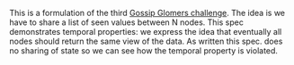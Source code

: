 This is a formulation of the third [Gossip Glomers challenge](https://fly.io/dist-sys/3a/). The idea is we have to share a list of seen values between N nodes. This spec demonstrates temporal properties: we express the idea that eventually all nodes should return the same view of the data. As written this spec. does no sharing of state so we can see how the temporal property is violated.